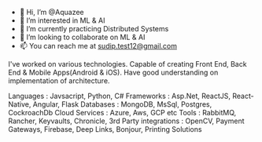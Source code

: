 - 👋 Hi, I’m @Aquazee
- 👀 I’m interested in ML & AI
- 🌱 I’m currently practicing Distributed Systems
- 💞️ I’m looking to collaborate on ML & AI
- 📫 You can reach me at sudip.test12@gmail.com

I've worked on various technologies. 
Capable of creating Front End, Back End & Mobile Apps(Android & iOS).
Have good understanding on implementation of architecture.

Languages : Javsacript, Python, C#
Frameworks : Asp.Net, ReactJS, React-Native, Angular, Flask
Databases : MongoDB, MsSql, Postgres, CockroachDb
Cloud Services : Azure, Aws, GCP etc
Tools : RabbitMQ, Rancher, Keyvaults, Chronicle, 
3rd Party integrations : OpenCV, Payment Gateways, Firebase, Deep Links, Bonjour, Printing Solutions
